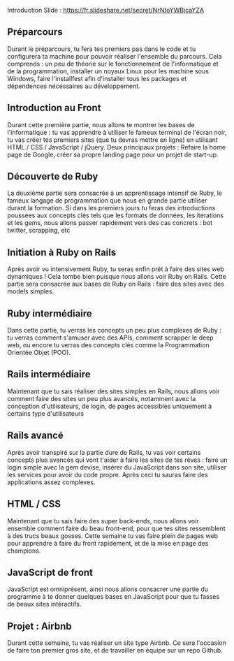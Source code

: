 Introduction Slide : https://fr.slideshare.net/secret/NrNtoYWBjcaYZA

Préparcours
---------------------

Durant le préparcours, tu fera tes premiers pas dans le code et tu configurera ta machine pour pouvoir réaliser l'ensemble du parcours. Cela comprends : un peu de théorie sur le fonctionnement de l'informatique et de la programmation, installer un noyaux Linux pour les machine sous Windows, faire l'installfest afin d'installer tous les packages et dépendences nécéssaires au développement. 

Introduction au Front
---------------------

Durant cette première partie, nous allons te montrer les bases de l'informatique : tu vas apprendre à utiliser le fameux terminal de l'écran noir, tu vas créer tes premiers sites (que tu devras mettre en ligne) en utilisant HTML / CSS / JavaScript / jQuery. Deux principaux projets : Refaire la home page de Google, créer sa propre landing page pour un projet de start-up. 


Découverte de Ruby
---------------------

La deuxième partie sera consacrée à un apprentissage intensif de Ruby, le fameux langage de programmation que nous en grande partie utiliser durant la formation. Si dans les premiers jours tu feras des introductions poussées aux concepts clés tels que les formats de données, les itérations et les gems, nous allons passer rapidement vers des cas concrets : bot twitter, scrapping, etc


Initiation à Ruby on Rails
---------------------

Après avoir vu intensivement Ruby, tu seras enfin prêt à faire des sites web dynamiques ! Cela tombe bien puisque nous allons voir Ruby on Rails. Cette partie sera consacrée aux bases de Ruby on Rails : faire des sites avec des models simples.

Ruby intermédiaire
---------------------

Dans cette partie, tu verras les concepts un peu plus complexes de Ruby : tu verras comment s'amuser avec des APIs, comment scrapper le deep web, ou encore tu verras des concepts clés comme la Programmation Orientée Objet (POO).

Rails intermédiaire
---------------------

Maintenant que tu sais réaliser des sites simples en Rails, nous allons voir comment faire des sites un peu plus avancés, notamment avec la conception d'utilisateurs, de login, de pages accessibles uniquement à certains type d'utilisateurs


Rails avancé
---------------------

Après avoir transpiré sur la partie dure de Rails, tu vas voir certains concepts plus avancés qui vont t'aider à faire les sites de tes rêves : faire un login simple avec la gem devise, insérer du JavaScript dans son site, utiliser les services pour avoir du code propre. Après ceci tu sauras faire des applications assez complexes.


HTML / CSS
---------------------

Maintenant que tu sais faire des super back-ends, nous allons voir ensemble comment faire du beau front-end, pour que tes sites ressemblent à des trucs beaux gosses. Cette semaine tu vas faire plein de pages web pour apprendre à faire du front rapidement, et de la mise en page des champions.


JavaScript de front
---------------------

JavaScript est omniprésent, ainsi nous allons consacrer une partie du programme à te donner quelques bases en JavaScript pour que tu fasses de beaux sites intéractifs.


Projet : Airbnb
---------------------

Durant cette semaine, tu vas réaliser un site type Airbnb. Ce sera l'occasion de faire ton premier gros site, et de travailler en équipe sur un repo Github.